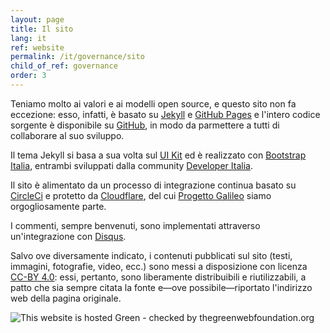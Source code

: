 ```yaml
---
layout: page
title: Il sito
lang: it
ref: website
permalink: /it/governance/sito
child_of_ref: governance
order: 3
---
```


Teniamo molto ai valori e ai modelli open source, e questo sito non fa eccezione: esso, infatti, è basato su [Jekyll](https://jekyllrb.com/) e [GitHub Pages](https://pages.github.com/) e l'intero codice sorgente è disponibile su [GitHub](https://github.com/eutopian-eu/eutopian.eu), in modo da parmettere a tutti di collaborare al suo sviluppo.

Il tema Jekyll si basa a sua volta sul [UI Kit](https://github.com/italia/design-ui-kit) ed è realizzato con [Bootstrap Italia](https://github.com/italia/bootstrap-italia/), entrambi sviluppati dalla community [Developer Italia](https://developers.italia.it/).

Il sito è alimentato da un processo di integrazione continua basato su [CircleCi](https://circleci.com/) e protetto da [Cloudflare](https://www.cloudflare.com/), del cui [Progetto Galileo](https://www.cloudflare.com/galileo/) siamo orgogliosamente parte.

I commenti, sempre benvenuti, sono implementati attraverso un'integrazione con [Disqus](https://disqus.com/).

Salvo ove diversamente indicato, i contenuti pubblicati sul sito (testi, immagini, fotografie, video, ecc.) sono messi a disposizione con licenza [CC-BY 4.0](https://creativecommons.org/licenses/by/4.0/it/legalcode): essi, pertanto, sono liberamente distribuibili e riutilizzabili, a patto che sia sempre citata la fonte e—ove possibile—riportato l'indirizzo web della pagina originale.

<img class="img-fluid" src="https://api.thegreenwebfoundation.org/greencheckimage/eutopian.eu" alt="This website is hosted Green - checked by thegreenwebfoundation.org">
